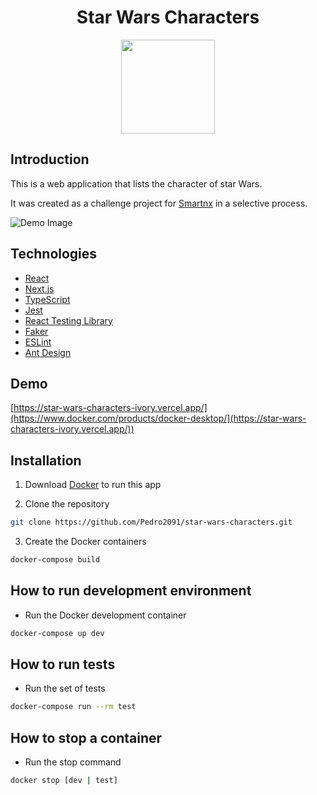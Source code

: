 <h1 align="center">Star Wars Characters</h1>

<p align="center">
    <img width="150" src="./public/logo.png">
</p>

## Introduction

This is a web application that lists the character of star Wars.

It was created as a challenge project for [Smartnx](https://www.smartnx.com/) in a selective process.

![Demo Image](./public/demo.png)


## Technologies

- [React](https://reactjs.org/)
- [Next.js](https://nextjs.org/)
- [TypeScript](https://www.typescriptlang.org/)
- [Jest](https://jestjs.io/)
- [React Testing Library](https://testing-library.com/docs/react-testing-library/intro/)
- [Faker](https://fakerjs.dev/)
- [ESLint](https://eslint.org/)
- [Ant Design](https://ant.design/)

## Demo

[https://star-wars-characters-ivory.vercel.app/](https://www.docker.com/products/docker-desktop/](https://star-wars-characters-ivory.vercel.app/))

## Installation

1. Download [Docker](https://www.docker.com/products/docker-desktop/) to run this app

2. Clone the repository
```bash
git clone https://github.com/Pedro2091/star-wars-characters.git
```
3. Create the Docker containers
```bash
docker-compose build 
```

## How to run development environment 

- Run the Docker development container
```bash
docker-compose up dev
```

## How to run tests 

- Run the set of tests
```bash
docker-compose run --rm test
```

## How to stop a container

- Run the stop command
```bash
docker stop [dev | test]
```
